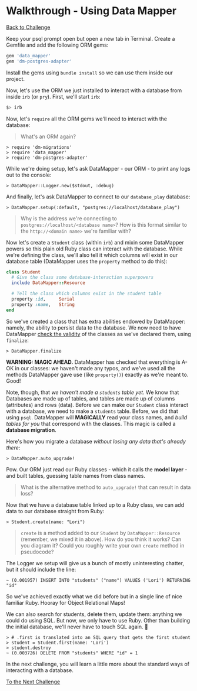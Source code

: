 # Walkthrough - Using Data Mapper

[Back to Challenge](../06_using_data_mapper.md)

Keep your psql prompt open but open a new tab in Terminal. Create a Gemfile and add the following ORM gems:

```ruby
gem 'data_mapper'
gem 'dm-postgres-adapter'
```

Install the gems using `bundle install` so we can use them inside our project.

Now, let's use the ORM we just installed to interact with a database from inside `irb` (or `pry`). First, we'll start `irb`:

```sh
$> irb
```

Now, let's `require` all the ORM gems we'll need to interact with the database:

> What's an ORM again?

```
> require 'dm-migrations'
> require 'data_mapper'
> require 'dm-postgres-adapter'
```

While we're doing setup, let's ask DataMapper - our ORM - to print any logs out to the console:

```
> DataMapper::Logger.new($stdout, :debug)
```

And finally, let's ask DataMapper to connect to our `database_play` database:

```
> DataMapper.setup(:default, "postgres://localhost/database_play")
```

> Why is the address we're connecting to `postgres://localhost/<database name>`? How is this format similar to the `http://<domain name>` we're familiar with?

Now let's create a `Student` class (within `irb`) and mixin some DataMapper powers so this plain old Ruby class can interact with the database. While we're defining the class, we'll also tell it which columns will exist in our database table (DataMapper uses the `property` method to do this):

```ruby
class Student
  # Give the class some database-interaction superpowers
  include DataMapper::Resource

  # Tell the class which columns exist in the student table
  property :id,     Serial
  property :name,   String
end
```

So we've created a class that has extra abilities endowed by DataMapper: namely, the ability to persist data to the database. We now need to have DataMapper [check the validity](http://www.rubydoc.info/github/datamapper/dm-core/DataMapper/Model#finalize-instance_method) of the classes as we've declared them, using `finalize`:

```
> DataMapper.finalize
```

**WARNING: MAGIC AHEAD.** DataMapper has checked that everything is A-OK in our classes: we haven't made any typos, and we've used all the methods DataMapper gave use (like `property()`) exactly as we're meant to. Good!

Note, though, that _we haven't made a `students` table yet_. We know that Databases are made up of tables, and tables are made up of columns (attributes) and rows (data). Before we can make our `Student` class interact with a database, we need to make a `students` table. Before, we did that using `psql`. DataMapper will **MAGICALLY** read your class names, and _build tables for you_ that correspond with the classes. This magic is called a **database migration**.

Here's how you migrate a database _without losing any data that's already there_:

```
> DataMapper.auto_upgrade!
```

Pow. Our ORM just read our Ruby classes - which it calls the **model layer** - and built tables, guessing table names from class names.

> What is the alternative method to `auto_upgrade!` that can result in data loss?

Now that we have a database table linked up to a Ruby class, we can add data to our database straight from Ruby:

```
> Student.create(name: "Lori")
```

> `create` is a method added to our `Student` by `DataMapper::Resource` (remember, we mixed it in above). How do you think it works? Can you diagram it? Could you roughly write your own `create` method in pseudocode?

The Logger we setup will give us a bunch of mostly uninteresting chatter, but it should include the line:

```psql
~ (0.001957) INSERT INTO "students" ("name") VALUES ('Lori') RETURNING "id"
```

So we've achieved exactly what we did before but in a single line of nice familiar Ruby. Hooray for Object Relational Maps!

We can also search for students, delete them, update them: anything we could do using SQL. But now, we only have to use Ruby. Other than building the initial database, we'll never have to touch SQL again. :tada:

```
> # .first is translated into an SQL query that gets the first student
> student = Student.first(name: 'Lori')
> student.destroy
~ (0.003726) DELETE FROM "students" WHERE "id" = 1
```

In the next challenge, you will learn a little more about the standard ways of interacting with a database.

[To the Next Challenge](../07_research_crud.md)

